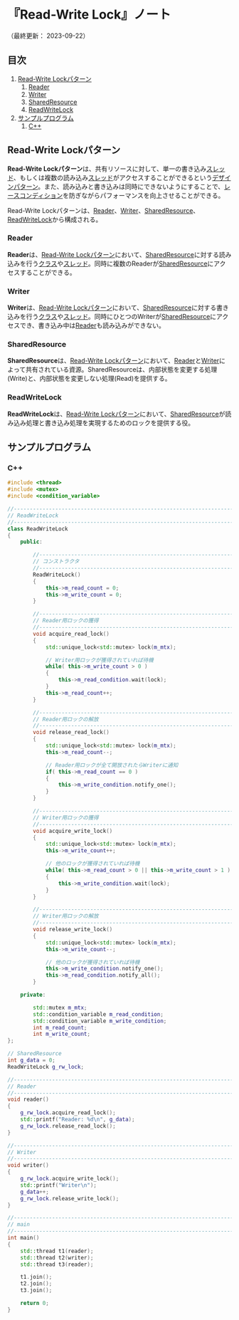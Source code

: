 # 『Read-Write Lock』ノート

（最終更新： 2023-09-22）


## 目次

1. [Read-Write Lockパターン](#read-write-lockパターン)
	1. [Reader](#reader)
	1. [Writer](#writer)
	1. [SharedResource](#sharedresource)
	1. [ReadWriteLock](#readwritelock)
1. [サンプルプログラム](#サンプルプログラム)
	1. [C++](#c)


## Read-Write Lockパターン

**Read-Write Lockパターン**は、共有リソースに対して、単一の書き込み[スレッド](../../../../../computer/software/_/chapters/operating_system.md#スレッド)、もしくは複数の読み込み[スレッド](../../../../../computer/software/_/chapters/operating_system.md#スレッド)がアクセスすることができるという[デザインパターン](../../../_/chapters/design_pattern.md#デザインパターン)。また、読み込みと書き込みは同時にできないようにすることで、[レースコンディション](../../../../../programming/parallel_programming/_/chapters/synchronous_processing.md#レースコンディション)を防ぎながらパフォーマンスを向上させることができる。

Read-Write Lockパターンは、[Reader](#reader)、[Writer](#writer)、[SharedResource](#sharedresource)、[ReadWriteLock](#readwritelock)から構成される。

### Reader

**Reader**は、[Read-Write Lockパターン](#read-write-lockパターン)において、[SharedResource](#sharedresource)に対する読み込みを行う[クラス](../../../../../programming/_/chapters/object_oriented.md#クラス)や[スレッド](../../../../../computer/software/_/chapters/operating_system.md#スレッド)。同時に複数のReaderが[SharedResource](#sharedresource)にアクセスすることができる。

### Writer

**Writer**は、[Read-Write Lockパターン](#read-write-lockパターン)において、[SharedResource](#sharedresource)に対する書き込みを行う[クラス](../../../../../programming/_/chapters/object_oriented.md#クラス)や[スレッド](../../../../../computer/software/_/chapters/operating_system.md#スレッド)。同時にひとつのWriterが[SharedResource](#sharedresource)にアクセスでき、書き込み中は[Reader](#reader)も読み込みができない。

### SharedResource

**SharedResource**は、[Read-Write Lockパターン](#read-write-lockパターン)において、[Reader](#reader)と[Writer](#writer)によって共有されている資源。SharedResourceは、内部状態を変更する処理(Write)と、内部状態を変更しない処理(Read)を提供する。

### ReadWriteLock

**ReadWriteLock**は、[Read-Write Lockパターン](#read-write-lockパターン)において、[SharedResource](#sharedresource)が読み込み処理と書き込み処理を実現するためのロックを提供する役。


## サンプルプログラム

### C++

```cpp
#include <thread>
#include <mutex>
#include <condition_variable>

//------------------------------------------------------------------------------
// ReadWriteLock
//------------------------------------------------------------------------------
class ReadWriteLock
{
    public:

        //----------------------------------------------------------------------
        // コンストラクタ
        //----------------------------------------------------------------------
        ReadWriteLock()
        {
            this->m_read_count = 0;
            this->m_write_count = 0;
        }

        //----------------------------------------------------------------------
        // Reader用ロックの獲得
        //----------------------------------------------------------------------
        void acquire_read_lock()
        {
            std::unique_lock<std::mutex> lock(m_mtx);

            // Writer用ロックが獲得されていれば待機
            while( this->m_write_count > 0 )
            {
                this->m_read_condition.wait(lock);
            }
            this->m_read_count++;
        }

        //----------------------------------------------------------------------
        // Reader用ロックの解放
        //----------------------------------------------------------------------
        void release_read_lock()
        {
            std::unique_lock<std::mutex> lock(m_mtx);
            this->m_read_count--;

            // Reader用ロックが全て開放されたらWriterに通知
            if( this->m_read_count == 0 )
            {
                this->m_write_condition.notify_one();
            }
        }

        //----------------------------------------------------------------------
        // Writer用ロックの獲得
        //----------------------------------------------------------------------
        void acquire_write_lock()
        {
            std::unique_lock<std::mutex> lock(m_mtx);
            this->m_write_count++;

            // 他のロックが獲得されていれば待機
            while( this->m_read_count > 0 || this->m_write_count > 1 )
            {
                this->m_write_condition.wait(lock);
            }
        }

        //----------------------------------------------------------------------
        // Writer用ロックの解放
        //----------------------------------------------------------------------
        void release_write_lock()
        {
            std::unique_lock<std::mutex> lock(m_mtx);
            this->m_write_count--;

            // 他のロックが獲得されていれば待機
            this->m_write_condition.notify_one();
            this->m_read_condition.notify_all();
        }

    private:

        std::mutex m_mtx;
        std::condition_variable m_read_condition;
        std::condition_variable m_write_condition;
        int m_read_count;
        int m_write_count;
};

// SharedResource
int g_data = 0;
ReadWriteLock g_rw_lock;

//------------------------------------------------------------------------------
// Reader
//------------------------------------------------------------------------------
void reader()
{
    g_rw_lock.acquire_read_lock();
    std::printf("Reader: %d\n", g_data);
    g_rw_lock.release_read_lock();
}

//------------------------------------------------------------------------------
// Writer
//------------------------------------------------------------------------------
void writer()
{
    g_rw_lock.acquire_write_lock();
    std::printf("Writer\n");
    g_data++;
    g_rw_lock.release_write_lock();
}

//------------------------------------------------------------------------------
// main
//------------------------------------------------------------------------------
int main()
{
    std::thread t1(reader);
    std::thread t2(writer);
    std::thread t3(reader);

    t1.join();
    t2.join();
    t3.join();

    return 0;
}
```
